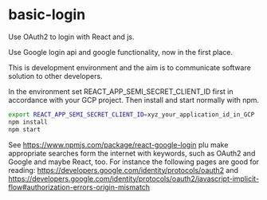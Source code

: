 # basic-login
Use OAuth2 to login with React and js.

Use Google login api and google functionality, now in the first place.

This is development environment and the aim is to communicate 
software solution to other developers. 

In the environment set REACT_APP_SEMI_SECRET_CLIENT_ID first in 
accordance with your GCP project.
Then install and start normally with npm.

```bash
export REACT_APP_SEMI_SECRET_CLIENT_ID=xyz_your_application_id_in_GCP
npm install
npm start
```

See https://www.npmjs.com/package/react-google-login
plu make appropriate searches form the internet with keywords,
such as OAuth2 and Google and maybe React, too.
For instance the following pages are good for reading:
https://developers.google.com/identity/protocols/oauth2
and
https://developers.google.com/identity/protocols/oauth2/javascript-implicit-flow#authorization-errors-origin-mismatch

